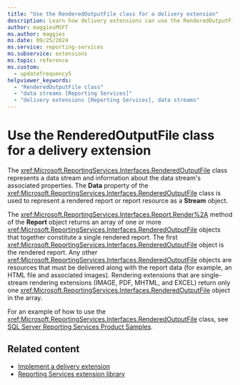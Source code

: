 ```yaml
---
title: "Use the RenderedOutputFile class for a delivery extension"
description: Learn how delivery extensions can use the RenderedOutputFile class, which stores a rendered report or report resources.
author: maggiesMSFT
ms.author: maggies
ms.date: 09/25/2024
ms.service: reporting-services
ms.subservice: extensions
ms.topic: reference
ms.custom:
  - updatefrequency5
helpviewer_keywords:
  - "RenderedOutputFile class"
  - "data streams [Reporting Services]"
  - "delivery extensions [Reporting Services], data streams"
---
```

# Use the RenderedOutputFile class for a delivery extension
  The <xref:Microsoft.ReportingServices.Interfaces.RenderedOutputFile> class represents a data stream and information about the data stream's associated properties. The **Data** property of the <xref:Microsoft.ReportingServices.Interfaces.RenderedOutputFile> class is used to represent a rendered report or report resource as a **Stream** object.  
  
 The <xref:Microsoft.ReportingServices.Interfaces.Report.Render%2A> method of the **Report** object returns an array of one or more <xref:Microsoft.ReportingServices.Interfaces.RenderedOutputFile> objects that together constitute a single rendered report. The first <xref:Microsoft.ReportingServices.Interfaces.RenderedOutputFile> object is the rendered report. Any other <xref:Microsoft.ReportingServices.Interfaces.RenderedOutputFile> objects are resources that must be delivered along with the report data (for example, an HTML file and associated images). Rendering extensions that are single-stream rendering extensions (IMAGE, PDF, MHTML, and EXCEL) return only one <xref:Microsoft.ReportingServices.Interfaces.RenderedOutputFile> object in the array.  
  
 For an example of how to use the <xref:Microsoft.ReportingServices.Interfaces.RenderedOutputFile> class, see [SQL Server Reporting Services Product Samples](https://go.microsoft.com/fwlink/?LinkId=177889).  
  
## Related content

- [Implement a delivery extension](../../../reporting-services/extensions/delivery-extension/implementing-a-delivery-extension.md)
- [Reporting Services extension library](../../../reporting-services/extensions/reporting-services-extension-library.md)
